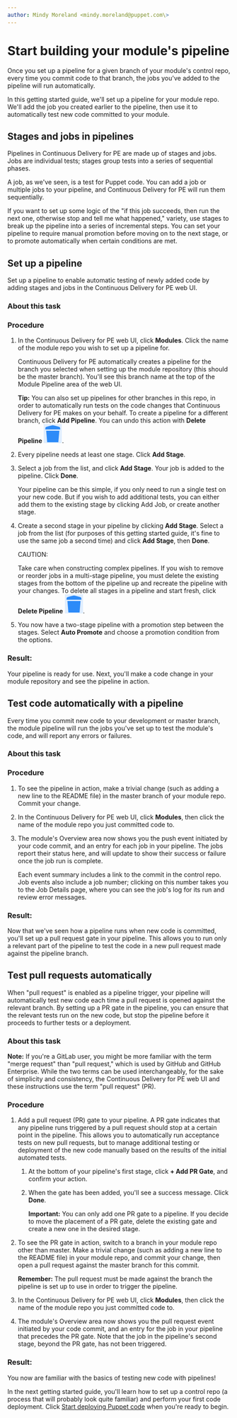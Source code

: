 ```yaml
---
author: Mindy Moreland <mindy.moreland@puppet.com\>
---
```


# Start building your module's pipeline

Once you set up a pipeline for a given branch of your module's control repo, every time you commit code to that branch, the jobs you've added to the pipeline will run automatically.

In this getting started guide, we'll set up a pipeline for your module repo. We'll add the job you created earlier to the pipeline, then use it to automatically test new code committed to your module.

## Stages and jobs in pipelines

Pipelines in Continuous Delivery for PE are made up of stages and jobs. Jobs are individual tests; stages group tests into a series of sequential phases.

A job, as we've seen, is a test for Puppet code. You can add a job or multiple jobs to your pipeline, and Continuous Delivery for PE will run them sequentially.

If you want to set up some logic of the "if this job succeeds, then run the next one, otherwise stop and tell me what happened," variety, use stages to break up the pipeline into a series of incremental steps. You can set your pipeline to require manual promotion before moving on to the next stage, or to promote automatically when certain conditions are met.

## Set up a pipeline

Set up a pipeline to enable automatic testing of newly added code by adding stages and jobs in the Continuous Delivery for PE web UI.

### About this task

### Procedure

1.  In the Continuous Delivery for PE web UI, click **Modules**. Click the name of the module repo you wish to set up a pipeline for.

    Continuous Delivery for PE automatically creates a pipeline for the branch you selected when setting up the module repository \(this should be the master branch\). You'll see this branch name at the top of the Module Pipeline area of the web UI.

    **Tip:** You can also set up pipelines for other branches in this repo, in order to automatically run tests on the code changes that Continuous Delivery for PE makes on your behalf. To create a pipeline for a different branch, click **Add Pipeline**. You can undo this action with **Delete Pipeline** ![](delete_pipeline.png).

2.  Every pipeline needs at least one stage. Click **Add Stage**.

3.  Select a job from the list, and click **Add Stage**. Your job is added to the pipeline. Click **Done**.

    Your pipeline can be this simple, if you only need to run a single test on your new code. But if you wish to add additional tests, you can either add them to the existing stage by clicking Add Job, or create another stage.

4.  Create a second stage in your pipeline by clicking **Add Stage**. Select a job from the list \(for purposes of this getting started guide, it's fine to use the same job a second time\) and click **Add Stage**, then **Done**.

    CAUTION:

    Take care when constructing complex pipelines. If you wish to remove or reorder jobs in a multi-stage pipeline, you must delete the existing stages from the bottom of the pipeline up and recreate the pipeline with your changes. To delete all stages in a pipeline and start fresh, click **Delete Pipeline** ![](delete_pipeline.png).

5.  You now have a two-stage pipeline with a promotion step between the stages. Select **Auto Promote** and choose a promotion condition from the options.


### Result:

Your pipeline is ready for use. Next, you'll make a code change in your module repository and see the pipeline in action.

## Test code automatically with a pipeline

Every time you commit new code to your development or master branch, the module pipeline will run the jobs you've set up to test the module's code, and will report any errors or failures.

### About this task

### Procedure

1.  To see the pipeline in action, make a trivial change \(such as adding a new line to the README file\) in the master branch of your module repo. Commit your change.

2.  In the Continuous Delivery for PE web UI, click **Modules**, then click the name of the module repo you just committed code to.

3.  The module's Overview area now shows you the push event initiated by your code commit, and an entry for each job in your pipeline. The jobs report their status here, and will update to show their success or failure once the job run is complete.

    Each event summary includes a link to the commit in the control repo. Job events also include a job number; clicking on this number takes you to the Job Details page, where you can see the job's log for its run and review error messages.


### Result:

Now that we've seen how a pipeline runs when new code is committed, you'll set up a pull request gate in your pipeline. This allows you to run only a relevant part of the pipeline to test the code in a new pull request made against the pipeline branch.

## Test pull requests automatically

When "pull request" is enabled as a pipeline trigger, your pipeline will automatically test new code each time a pull request is opened against the relevant branch. By setting up a PR gate in the pipeline, you can ensure that the relevant tests run on the new code, but stop the pipeline before it proceeds to further tests or a deployment.

### About this task

**Note:** If you're a GitLab user, you might be more familiar with the term "merge request" than "pull request," which is used by GitHub and GitHub Enterprise. While the two terms can be used interchangeably, for the sake of simplicity and consistency, the Continuous Delivery for PE web UI and these instructions use the term "pull request" \(PR\).

### Procedure

1.  Add a pull request \(PR\) gate to your pipeline. A PR gate indicates that any pipeline runs triggered by a pull request should stop at a certain point in the pipeline. This allows you to automatically run acceptance tests on new pull requests, but to manage additional testing or deployment of the new code manually based on the results of the initial automated tests.

    1.  At the bottom of your pipeline's first stage, click **+ Add PR Gate**, and confirm your action.

    2.  When the gate has been added, you'll see a success message. Click **Done**.

        **Important:** You can only add one PR gate to a pipeline. If you decide to move the placement of a PR gate, delete the existing gate and create a new one in the desired stage.

2.  To see the PR gate in action, switch to a branch in your module repo other than master. Make a trivial change \(such as adding a new line to the README file\) in your module repo, and commit your change, then open a pull request against the master branch for this commit.

    **Remember:** The pull request must be made against the branch the pipeline is set up to use in order to trigger the pipeline.

3.  In the Continuous Delivery for PE web UI, click **Modules**, then click the name of the module repo you just committed code to.

4.  The module's Overview area now shows you the pull request event initiated by your code commit, and an entry for the job in your pipeline that precedes the PR gate. Note that the job in the pipeline's second stage, beyond the PR gate, has not been triggered.


### Result:

You now are familiar with the basics of testing new code with pipelines!

In the next getting started guide, you'll learn how to set up a control repo \(a process that will probably look quite familiar\) and perform your first code deployment. Click [Start deploying Puppet code](start_deploying.md#) when you're ready to begin.

